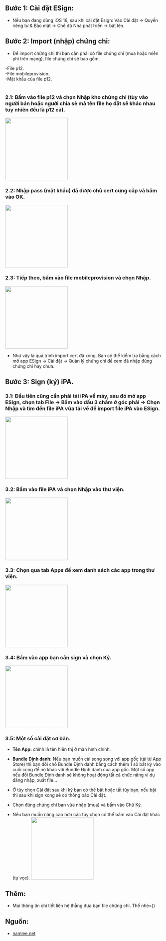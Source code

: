 
## <b>Bước 1:</b> Cài đặt ESign:
* Nếu bạn đang dùng iOS 16, sau khi cài đặt Esign: Vào Cài đặt -> Quyền riêng tư & Bảo mật -> Chế độ Nhà phát triển -> bật lên.

## <b>Bước 2:</b> Import (nhập) chứng chỉ:
* Để import chứng chỉ thì bạn cần phải có file chứng chỉ (mua hoặc miễn phí trên mạng), file chứng chỉ sẽ bao gồm:

-File p12.<br>
-File mobileprovision.<br>
-Mật khẩu của file p12.<br><br>
### <b>2.1:</b> Bấm vào file p12 và chọn Nhập kho chứng chỉ (tùy vào người bán hoặc người chia sẻ mà tên file họ đặt sẽ khác nhau tuy nhiên đều là p12 cả).<br>
<img style="width: 200px" src="https://namlee.net/wp-content/uploads/2022/12/huong-dan-su-dung-esign-co-ban-2.jpeg"><br>
### <b>2.2:</b> Nhập pass (mật khẩu) đã được chủ cert cung cấp và bấm vào OK.<br>
<img style="width: 200px" src="https://namlee.net/wp-content/uploads/2022/12/huong-dan-su-dung-esign-co-ban-3.jpeg"><br>
### <b>2.3:</b> Tiếp theo, bấm vào file mobileprovision và chọn Nhập.<br>
<img style="width: 200px" src="https://namlee.net/wp-content/uploads/2022/12/huong-dan-su-dung-esign-co-ban-4.jpeg"><br>
* Như vậy là quá trình import cert đã xong. Bạn có thể kiểm tra bằng cách mở app ESign -> Cài đặt -> Quản lý chứng chỉ để xem đã nhập đúng chứng chỉ hay chưa.

## <b>Bước 3:</b> Sign (ký) iPA.
### <b>3.1:</b> Đầu tiên cũng cần phải tải iPA về máy, sau đó mở app ESign, chọn tab File -> Bấm vào dấu 3 chấm ở góc phải -> Chọn Nhập và tìm đến file iPA vừa tải về để import file iPA vào ESign.<br>
<img style="width: 200px" src="https://namlee.net/wp-content/uploads/2022/12/huong-dan-su-dung-esign-co-ban-5.jpeg"><br>
### <b>3.2:</b> Bấm vào file iPA và chọn Nhập vào thư viện.<br>
<img style="width: 200px" src="https://namlee.net/wp-content/uploads/2022/12/huong-dan-su-dung-esign-co-ban-6.jpeg"><br>
### <b>3.3:</b> Chọn qua tab Apps để xem danh sách các app trong thư viện.<br>
<img style="width: 200px" src="https://namlee.net/wp-content/uploads/2022/12/huong-dan-su-dung-esign-co-ban-7.jpeg"><br>
### <b>3.4:</b> Bấm vào app bạn cần sign và chọn Ký.<br>
<img style="width: 200px" src="https://namlee.net/wp-content/uploads/2022/12/huong-dan-su-dung-esign-co-ban-8.jpeg"><br>
### <b>3.5:</b> Một số cài đặt cơ bản.<br>

* <b>Tên App:</b> chính là tên hiển thị ở màn hình chính.

* <b>Bundle Định danh:</b> Nếu bạn muốn cài song song với app gốc (tải từ App Store) thì bạn đổi chỗ Bundle Định danh bằng cách thêm 1 số bất kỳ vào cuối cùng để nó khác với Bundle Định danh của app gốc. Một số app nếu đổi Bundle Định danh sẽ không hoạt động tất cả chức năng ví dụ đăng nhập, xuất file…
* Ở tùy chọn Cài đặt sau khi ký bạn có thể bật hoặc tắt tùy bạn, nếu bật thì sau khi sign xong sẽ có thông báo Cài đặt.
* Chọn đúng chứng chỉ bạn vừa nhập (mua) và bấm vào Chữ Ký.
* Nếu bạn muốn nâng cao hơn các tùy chọn có thể bấm vào Cài đặt khác (tự vọc).
<img style="width: 200px" src="https://namlee.net/wp-content/uploads/2022/12/huong-dan-su-dung-esign-co-ban-9.jpeg"><br>

## Thêm:
* Mọi thông tin chi tiết liên hệ thằng đưa bạn file chứng chỉ. Thế nhé=))
## Nguồn:
* [namlee.net](https://namlee.net/huong-dan-su-dung-esign-co-ban/)
